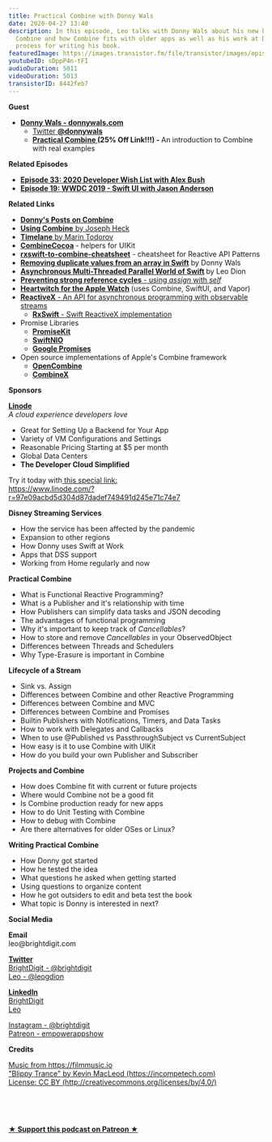 ```yaml
---
title: Practical Combine with Donny Wals
date: 2020-04-27 13:40
description: In this episode, Leo talks with Donny Wals about his new book Practical
  Combine and how Combine fits with older apps as well as his work at Disney and his
  process for writing his book.
featuredImage: https://images.transistor.fm/file/transistor/images/episode/231716/full_1588005285-artwork.jpg
youtubeID: sDppP4n-tFI
audioDuration: 5011
videoDuration: 5013
transistorID: 8442feb7
---
```

<p><b>Guest</b></p><ul><li>
<a href="https://www.donnywals.com"><strong>Donny Wals - donnywals.com</strong></a><ul>
<li><a href="https://twitter.com/DonnyWals">Twitter <strong>@donnywals</strong></a></li>
<li>
<a href="https://gumroad.com/l/practical-combine/pclaunch2020"><strong>Practical Combine </strong></a><strong>(25% Off Link!!!) - </strong>An introduction to Combine with real examples</li>
</ul>
</li></ul><p><b>Related Episodes</b></p><ul>
<li><a href="https://share.transistor.fm/s/71500d55"><strong>Episode 33: 2020 Developer Wish List with Alex Bush</strong></a></li>
<li><a href="https://share.transistor.fm/s/03051561"><strong>Episode 19: WWDC 2019 - Swift UI with Jason Anderson</strong></a></li>
</ul><p><b>Related Links</b></p><ul>
<li><a href="https://www.donnywals.com/category/combine/"><strong>Donny's Posts on Combine</strong></a></li>
<li><a href="https://heckj.github.io/swiftui-notes/"><strong>Using Combine</strong> by Joseph Heck</a></li>
<li><a href="http://timelane.tools"><strong>Timelane</strong> by Marin Todorov</a></li>
<li>
<a href="https://github.com/CombineCommunity/CombineCocoa"><strong>CombineCocoa</strong></a><strong> </strong>- helpers for UIKit</li>
<li>
<a href="https://github.com/CombineCommunity/rxswift-to-combine-cheatsheet"><strong>rxswift-to-combine-cheatsheet</strong></a> - cheatsheet for Reactive API Patterns</li>
<li>
<a href="https://www.donnywals.com/removing-duplicate-values-from-an-array-in-swift/"><strong>Removing duplicate values from an array in Swift</strong></a> by Donny Wals</li>
<li>
<a href="https://learningswift.brightdigit.com/asynchronous-multi-threaded-parallel-world-of-swift/"><strong>Asynchronous Multi-Threaded Parallel World of Swift</strong></a><strong> </strong>by Leo Dion</li>
<li><a href="https://stackoverflow.com/questions/57980476/how-to-prevent-strong-reference-cycles-when-using-apples-new-combine-framework"><strong>Preventing strong reference cycles</strong> - using <em>assign </em>with <em>self</em></a></li>
<li>
<a href="https://heartwitch.app"><strong>Heartwitch for the Apple Watch</strong></a><strong> </strong>(uses Combine, SwiftUI, and Vapor)</li>
<li>
<a href="http://reactivex.io"><strong>ReactiveX</strong> - An API for asynchronous programming with observable streams</a><ul><li><a href="https://github.com/ReactiveX/RxSwift"><strong>RxSwift</strong> - Swift ReactiveX implementation</a></li></ul>
</li>
<li>Promise Libraries<ul>
<li><a href="https://github.com/mxcl/PromiseKit"><strong>PromiseKit</strong></a></li>
<li><a href="https://github.com/apple/swift-nio"><strong>SwiftNIO</strong></a></li>
<li><a href="https://github.com/google/promises"><strong>Google Promises</strong></a></li>
</ul>
</li>
<li>Open source implementations of Apple's Combine framework<ul>
<li><a href="https://github.com/broadwaylamb/OpenCombine"><strong>OpenCombine</strong></a></li>
<li><a href="https://github.com/cx-org/CombineX"><strong>CombineX</strong></a></li>
</ul>
</li>
</ul><p><b>Sponsors</b></p><p><a href="https://www.linode.com/?r=97e09acbd5d304d87dadef749491d245e71c74e7"><strong>Linode</strong></a><br><em>A cloud experience developers love</em></p><ul>
<li>Great for Setting Up a Backend for Your App</li>
<li>Variety of VM Configurations and Settings</li>
<li>Reasonable Pricing Starting at $5 per month</li>
<li>Global Data Centers</li>
<li><strong>The Developer Cloud Simplified</strong></li>
</ul><p>Try it today with<a href="https://transistor.fm/?via=empowerapps"> </a><a href="https://www.linode.com/?r=97e09acbd5d304d87dadef749491d245e71c74e7">this special link:<br>https://www.linode.com/?r=97e09acbd5d304d87dadef749491d245e71c74e7</a></p><p><b>Disney Streaming Services</b></p><ul>
<li>How the service has been affected by the pandemic</li>
<li>Expansion to other regions</li>
<li>How Donny uses Swift at Work</li>
<li>Apps that DSS support</li>
<li>Working from Home regularly and now</li>
</ul><p><b>Practical Combine</b></p><ul>
<li>What is Functional Reactive Programming?</li>
<li>What is a Publisher and it's relationship with time</li>
<li>How Publishers can simplify data tasks and JSON decoding</li>
<li>The advantages of functional programming</li>
<li>Why it's important to keep track of <em>Cancellables</em>?</li>
<li>How to store and remove <em>Cancellables</em> in your ObservedObject</li>
<li>Differences between Threads and Schedulers</li>
<li>Why Type-Erasure is important in Combine</li>
</ul><p><b>Lifecycle of a Stream</b></p><ul>
<li>Sink vs. Assign</li>
<li>Differences between Combine and other Reactive Programming</li>
<li>Differences between Combine and MVC</li>
<li>Differences between Combine and Promises</li>
<li>Builtin Publishers with Notifications, Timers, and Data Tasks</li>
<li>How to work with Delegates and Callbacks</li>
<li>When to use @Published vs PassthroughSubject vs CurrentSubject</li>
<li>How easy is it to use Combine with UIKit</li>
<li>How do you build your own Publisher and Subscriber</li>
</ul><p><b>Projects and Combine</b></p><ul>
<li>How does Combine fit with current or future projects</li>
<li>Where would Combine not be a good fit</li>
<li>Is Combine production ready for new apps</li>
<li>How to do Unit Testing with Combine</li>
<li>How to debug with Combine</li>
<li>Are there alternatives for older OSes or Linux?</li>
</ul><p><b>Writing Practical Combine</b></p><ul>
<li>How Donny got started</li>
<li>How he tested the idea</li>
<li>What questions he asked when getting started</li>
<li>Using questions to organize content</li>
<li>How he got outsiders to edit and beta test the book</li>
<li>What topic is Donny is interested in next?</li>
</ul><p><b>Social Media</b></p><p><strong>Email</strong><br>leo@brightdigit.com</p><p><a href="https://twitter.com/brightdigit"><strong>Twitter </strong><br>BrightDigit - @brightdigit</a><br><a href="https://twitter.com/leogdion">Leo - @leogdion</a></p><p><a href="https://www.linkedin.com/company/bright-digit"><strong>LinkedIn</strong><br>BrightDigit</a><br><a href="https://www.linkedin.com/in/leogdion/">Leo</a></p><p><a href="https://www.instagram.com/brightdigit/">Instagram - @brightdigit</a><br><a href="https://www.patreon.com/empowerappsshow">Patreon - empowerappshow</a></p><p><b>Credits</b></p><p><a href="https://filmmusic.io/">Music from https://filmmusic.io</a><br><a href="https://incompetech.com/">"Blippy Trance" by Kevin MacLeod (https://incompetech.com)</a><br><a href="http://creativecommons.org/licenses/by/4.0/">License: CC BY (http://creativecommons.org/licenses/by/4.0/)</a></p><p><br></p><p><br></p><p><strong><a href="https://www.patreon.com/empowerappsshow" rel="payment" title="★ Support this podcast on Patreon ★">★ Support this podcast on Patreon ★</a></strong></p>
      